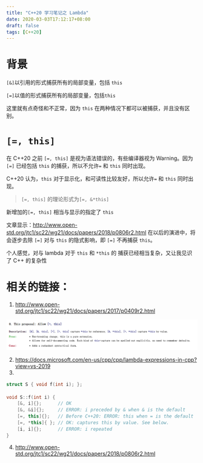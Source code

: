 ```yaml
---
title: "C++20 学习笔记之 Lambda"
date: 2020-03-03T17:12:17+08:00
draft: false
tags: [C++20]
---
```


# 背景

`[&]`以引用的形式捕获所有的局部变量，包括 `this`

`[=]`以值的形式捕获所有的局部变量，包括`this`

这里就有点奇怪和不正常，因为 `this` 在两种情况下都可以被捕获，并且没有区别。

# `[=, this]`

在 C++20 之前 `[=, this]` 是视为语法错误的，有些编译器视为 Warning。因为 `[=]` 已经包括 `this` 的捕获，所以不允许`=` 和 `this` 同时出现。

C++20 认为，`this` 对于显示化，和可读性比较友好，所以允许`=` 和 `this` 同时出现。

>  `[=, this]` 的理论形式为`[=, &*this]`

新增加的`[=, this]` 相当与显示的指定了 `this`

文章显示：http://www.open-std.org/jtc1/sc22/wg21/docs/papers/2018/p0806r2.html 在以后的演进中，将会逐步去除 `[=]` 对与 `this` 的隐式影响，即 `[=]` 不再捕获 `this`。

个人感觉，对与 lambda 对于 `this` 和 `*this` 的 捕获已经相当复杂，又让我见识了 C++ 的复杂性



# 相关的链接：

1. http://www.open-std.org/jtc1/sc22/wg21/docs/papers/2017/p0409r2.html

![1583228112256](c++20_allow_lamdba_capture_this.assets/1583228112256.png)

2. https://docs.microsoft.com/en-us/cpp/cpp/lambda-expressions-in-cpp?view=vs-2019 
3. 

```C++
struct S { void f(int i); };

void S::f(int i) {
    [&, i]{};      // OK
    [&, &i]{};     // ERROR: i preceded by & when & is the default
    [=, this]{};   // Before C++20: ERROR: this when = is the default
    [=, *this]{ }; // OK: captures this by value. See below.
    [i, i]{};      // ERROR: i repeated
}
```

4. http://www.open-std.org/jtc1/sc22/wg21/docs/papers/2018/p0806r2.html